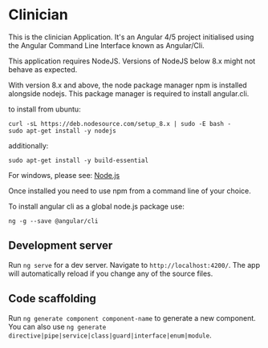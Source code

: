 # Clinician

This is the clinician Application. It's an Angular 4/5 project initialised using the Angular Command Line Interface known as Angular/Cli.

This application requires NodeJS. Versions of NodeJS below 8.x might not behave as expected.

With version 8.x and above, the node package manager npm is installed alongside nodejs. This package manager is required to install angular.cli.


to install from ubuntu:
```
curl -sL https://deb.nodesource.com/setup_8.x | sudo -E bash -
sudo apt-get install -y nodejs
```

additionally:
```
sudo apt-get install -y build-essential
```

For windows, please see: [Node.js](https://nodejs.org/en/download/)

Once installed you need to use npm from a command line of your choice.

To install angular cli as a global node.js package use:
```
ng -g --save @angular/cli
```

## Development server

Run `ng serve` for a dev server. Navigate to `http://localhost:4200/`. The app will automatically reload if you change any of the source files.

## Code scaffolding

Run `ng generate component component-name` to generate a new component. You can also use `ng generate directive|pipe|service|class|guard|interface|enum|module`.
